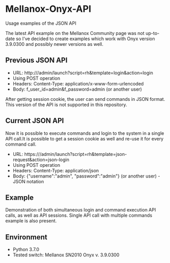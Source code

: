 # Mellanox-Onyx-API
Usage examples of the JSON API

The latest API example on the Mellanox Community page was not up-to-date so I've decided to create examples which work with Onyx version 3.9.0300 and possibly newer versions as well. 

## Previous JSON API
* URL: http://<switch-ip-address>/admin/launch?script=rh&template=login&action=login
* Using POST operation
* Headers: Content-Type: application/x-www-form-urlencoded
* Body: f_user_id=admin&f_password=admin (or another user)
 
After getting session cookie, the user can send commands in JSON format.
This version of the API is not supported in this repository.

## Current JSON API
Now it is possible to execute commands and login to the system in a single API call.It is possible to get a session cookie as well and re-use it for every command call.
* URL: https://<switch-ip-address>/admin/launch?script=rh&template=json-request&action=json-login
* Using POST operation
* Headers: Content-Type: application/json
* Body: {"username":"admin", "password":"admin"} (or another user) - JSON notation

## Example
Demonstration of both simultaneous login and command execution API calls, as well as API sessions.
Single API call with multiple commands example is also present. 

## Environment
* Python 3.7.0
* Tested switch: Mellanox SN2010 Onyx v. 3.9.0300
